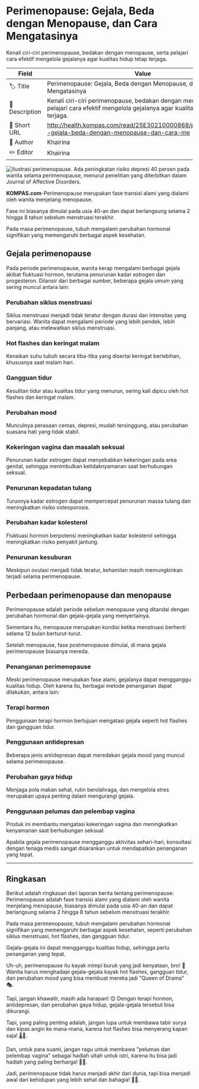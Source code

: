 # Perimenopause: Gejala, Beda dengan Menopause, dan Cara Mengatasinya

Kenali ciri-ciri perimenopause, bedakan dengan menopause, serta pelajari cara efektif mengelola gejalanya agar kualitas hidup tetap terjaga.

| Field         | Value                                                       |
|---------------|-------------------------------------------------------------|
| 🏷️ Title       | Perimenopause: Gejala, Beda dengan Menopause, dan Cara Mengatasinya |
| 📝 Description | Kenali ciri-ciri perimenopause, bedakan dengan menopause, serta pelajari cara efektif mengelola gejalanya agar kualitas hidup tetap terjaga. |
| 🔗 Short URL   | http://health.kompas.com/read/25E30210000868/perimenopause--gejala-beda-dengan-menopause-dan-cara-me |
| 👤 Author      | Khairina |
| ✏️ Editor      | Khairina |

![Ilustrasi perimenopause. Ada peningkatan risiko depresi 40 persen pada wanita selama perimenopause, menurut penelitian yang diterbitkan dalam Journal of Affective Disorders.](https://asset.kompas.com/crops/aZGlbJkjVK3w_kO8tf07zJMIPzU=/211x141:1000x667/750x500/data/photo/2021/12/03/61a9a47e3fb1e.jpg)

**KOMPAS.com**-Perimenopause merupakan fase transisi alami yang dialami oleh wanita menjelang menopause.

Fase ini biasanya dimulai pada usia 40-an dan dapat berlangsung selama 2 hingga 8 tahun sebelum menstruasi terakhir.

Pada masa perimenopause, tubuh mengalami perubahan hormonal signifikan yang memengaruhi berbagai aspek kesehatan.

## Gejala perimenopause

Pada periode perimenopause, wanita kerap mengalami berbagai gejala akibat fluktuasi hormon, terutama penurunan kadar estrogen dan progesteron. Dilansir dari berbagai sumber, beberapa gejala umum yang sering muncul antara lain:

### Perubahan siklus menstruasi

Siklus menstruasi menjadi tidak teratur dengan durasi dan intensitas yang bervariasi. Wanita dapat mengalami periode yang lebih pendek, lebih panjang, atau melewatkan siklus menstruasi.

### Hot flashes dan keringat malam

Kenaikan suhu tubuh secara tiba-tiba yang disertai keringat berlebihan, khususnya saat malam hari.

### Gangguan tidur

Kesulitan tidur atau kualitas tidur yang menurun, sering kali dipicu oleh hot flashes dan keringat malam.

### Perubahan mood

Munculnya perasaan cemas, depresi, mudah tersinggung, atau perubahan suasana hati yang tidak stabil.

### Kekeringan vagina dan masalah seksual

Penurunan kadar estrogen dapat menyebabkan kekeringan pada area genital, sehingga menimbulkan ketidaknyamanan saat berhubungan seksual.

### Penurunan kepadatan tulang

Turunnya kadar estrogen dapat mempercepat penurunan massa tulang dan meningkatkan risiko osteoporosis.

### Perubahan kadar kolesterol

Fluktuasi hormon berpotensi meningkatkan kadar kolesterol sehingga meningkatkan risiko penyakit jantung.

### Penurunan kesuburan

Meskipun ovulasi menjadi tidak teratur, kehamilan masih memungkinkan terjadi selama perimenopause.

## Perbedaan perimenopause dan menopause

Perimenopause adalah periode sebelum menopause yang ditandai dengan perubahan hormonal dan gejala-gejala yang menyertainya.

Sementara itu, menopause merupakan kondisi ketika menstruasi berhenti selama 12 bulan berturut-turut.

Setelah menopause, fase postmenopause dimulai, di mana gejala perimenopause biasanya mereda.

### Penanganan perimenopause

Meski perimenopause merupakan fase alami, gejalanya dapat mengganggu kualitas hidup. Oleh karena itu, berbagai metode penanganan dapat dilakukan, antara lain:

### Terapi hormon

Penggunaan terapi hormon bertujuan mengatasi gejala seperti hot flashes dan gangguan tidur.

### Penggunaan antidepresan

Beberapa jenis antidepresan dapat meredakan gejala mood yang muncul selama perimenopause.

### Perubahan gaya hidup

Menjaga pola makan sehat, rutin berolahraga, dan mengelola stres merupakan upaya penting dalam mengurangi gejala.

### Penggunaan pelumas dan pelembap vagina

Produk ini membantu mengatasi kekeringan vagina dan meningkatkan kenyamanan saat berhubungan seksual.

Apabila gejala perimenopause mengganggu aktivitas sehari-hari, konsultasi dengan tenaga medis sangat disarankan untuk mendapatkan penanganan yang tepat.

---
## Ringkasan

Berikut adalah ringkasan dari laporan berita tentang perimenopause: Perimenopause adalah fase transisi alami yang dialami oleh wanita menjelang menopause, biasanya dimulai pada usia 40-an dan dapat berlangsung selama 2 hingga 8 tahun sebelum menstruasi terakhir.

 Pada masa perimenopause, tubuh mengalami perubahan hormonal signifikan yang memengaruhi berbagai aspek kesehatan, seperti perubahan siklus menstruasi, hot flashes, dan gangguan tidur.

 Gejala-gejala ini dapat mengganggu kualitas hidup, sehingga perlu penanganan yang tepat.



Uh-uh, perimenopause itu kayak mimpi buruk yang jadi kenyataan, bro! 🤣 Wanita harus menghadapi gejala-gejala kayak hot flashes, gangguan tidur, dan perubahan mood yang bisa membuat mereka jadi "Queen of Drama" 🎭.

 Tapi, jangan khawatir, masih ada harapan! 😊 Dengan terapi hormon, antidepresan, dan perubahan gaya hidup, gejala-gejala tersebut bisa dikurangi.

 Tapi, yang paling penting adalah, jangan lupa untuk membawa tabir surya dan kipas angin ke mana-mana, karena hot flashes bisa menyerang kapan saja! 🌡️💨.

 Dan, untuk para suami, jangan ragu untuk membawa "pelumas dan pelembap vagina" sebagai hadiah ultah untuk istri, karena itu bisa jadi hadiah yang paling berharga! 🎁😉.

 Jadi, perimenopause tidak harus menjadi akhir dari dunia, tapi bisa menjadi awal dari kehidupan yang lebih sehat dan bahagia! 🌈💖.

